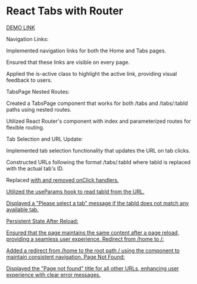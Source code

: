 # React Tabs with Router
 [DEMO LINK](https://nazarbaraban.github.io/react_tabs-with-router/)

 Navigation Links:

Implemented navigation links for both the Home and Tabs pages.

Ensured that these links are visible on every page.

Applied the is-active class to highlight the active link, providing visual feedback to users.

TabsPage Nested Routes:

Created a TabsPage component that works for both /tabs and /tabs/:tabId paths using nested routes.

Utilized React Router's <Route> component with index and parameterized routes for flexible routing.

Tab Selection and URL Update:

Implemented tab selection functionality that updates the URL on tab clicks.

Constructed URLs following the format /tabs/:tabId where tabId is replaced with the actual tab's ID.

Replaced <a href="#..."> with <Link to="/tabs/..."> and removed onClick handlers.

Utilized the useParams hook to read tabId from the URL.

Displayed a "Please select a tab" message if the tabId does not match any available tab.

Persistent State After Reload:

Ensured that the page maintains the same content after a page reload, providing a seamless user experience.
Redirect from /home to /:

Added a redirect from /home to the root path / using the <Navigate> component to maintain consistent navigation.
Page Not Found:

Displayed the "Page not found" title for all other URLs, enhancing user experience with clear error messages.

